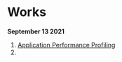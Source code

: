 # Works

**September 13 2021**
1. [Application Performance Profiling](https://github.com/KhairulIzwan/Works/blob/main/Application-Performance-Profiling.md)
2. 



